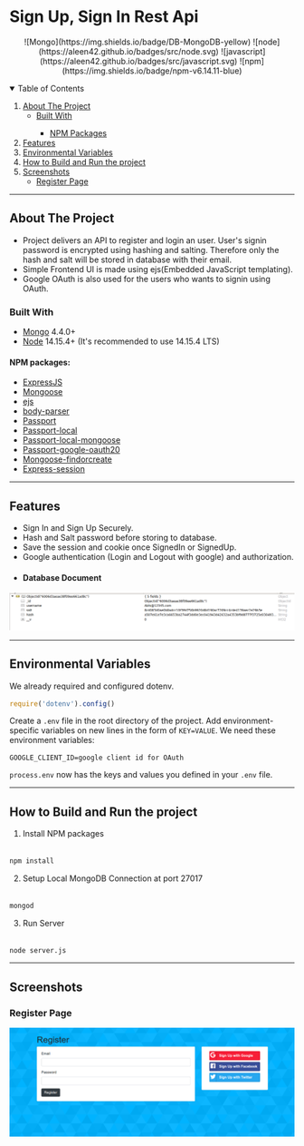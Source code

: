 

# Sign Up, Sign In Rest Api

<p align="center">
    ![Mongo](https://img.shields.io/badge/DB-MongoDB-yellow)
    ![node](https://aleen42.github.io/badges/src/node.svg)
    ![javascript](https://aleen42.github.io/badges/src/javascript.svg)
    ![npm](https://img.shields.io/badge/npm-v6.14.11-blue)
</p>

<!-- TABLE OF CONTENTS -->
<details open="open">
  <summary>Table of Contents</summary>
  <ol>
    <li>
      <a href="#about-the-project">About The Project</a>
      <ul>
        <li><a href="#built-with">Built With</a></li>
        <ul>
        <li><a href="#npm-packages">NPM Packages</a></li>
      </ul>
      </ul>
    </li>
    <li>
      <a href="#features">Features</a>
    </li>
    <li>
      <a href="#environmental-variables">Environmental Variables</a>
    </li>
    <li>
      <a href="#how-to-build-and-run-the-project">How to Build and Run the project</a>
    </li>
    <li>
		<a  href="#screenshots">Screenshots</a>
		<ul>
			<li><a  href="#register-page">Register Page</a></li>
	</ul>
</li>
  </ol>
</details>

---
<!-- ABOUT THE PROJECT -->
## About The Project

 - Project delivers an API to register and login an user. User's signin password is encrypted using hashing and salting. Therefore only the hash and salt will be stored in database with their email.
 - Simple Frontend UI is made using ejs(Embedded JavaScript templating). 
 - Google OAuth is also used for the users who wants to signin using OAuth.
  
### Built With

-   [Mongo](https://www.mongodb.com/) 4.4.0+
-   [Node](https://nodejs.org/en/) 14.15.4+ (It's recommended to use 14.15.4 LTS)

#### NPM packages:

 - [ExpressJS](https://www.npmjs.com/package/express) 
 - [Mongoose](https://www.npmjs.com/package/mongoose)
 - [ejs](https://www.npmjs.com/package/ejs)
 - [body-parser](https://www.npmjs.com/package/body-parser)
 - [Passport](https://www.npmjs.com/package/passport)
 - [Passport-local](https://www.npmjs.com/package/passport-local)
 - [Passport-local-mongoose](https://www.npmjs.com/package/passport-local-mongoose)
 - [Passport-google-oauth20](https://www.npmjs.com/package/passport-google-oauth20)
 - [Mongoose-findorcreate](https://www.npmjs.com/package/mongoose-findorcreate)
 - [Express-session](https://www.npmjs.com/package/express-session)

---

## Features
 - Sign In and Sign Up Securely.
 - Hash and Salt password before storing to database.
 - Save the session and cookie once SignedIn or SignedUp.
 - Google authentication (Login and Logout with google) and authorization.
 - #### Database Document
 ![Document](public/screenshots/db.png)
 

---
 ## Environmental Variables

We already required and configured dotenv.

```javascript
require('dotenv').config()
```

Create a `.env` file in the root directory of the project. Add
environment-specific variables on new lines in the form of `KEY=VALUE`.
We need these environment variables:

```dosini
GOOGLE_CLIENT_ID=google client id for OAuth
```

`process.env` now has the keys and values you defined in your `.env` file.

---
 ## How to Build and Run the project

  

1. Install NPM packages

```sh

npm install

```

2. Setup Local MongoDB Connection at port 27017

```sh

mongod

```


3. Run Server 

```sh

node server.js

```

---
## Screenshots

### Register Page
![Register Page](public/screenshots/register.png)

